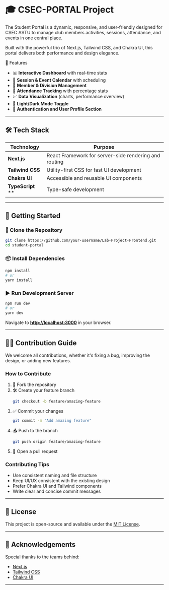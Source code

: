
# 🎓 CSEC-PORTAL Project

The Student Portal is a dynamic, responsive, and user-friendly designed for CSEC ASTU to manage club members activities, sessions, attendance, and events in one central place.

Built with the powerful trio of Next.js, Tailwind CSS, and Chakra UI, this portal delivers both performance and design elegance.


🧩 Features

- 📊 **Interactive Dashboard** with real-time stats
- 📅 **Session & Event Calendar** with scheduling
- 👥 **Member & Division Management**
- 🧾 **Attendance Tracking** with percentage stats
- 📈 **Data Visualization** (charts, performance overview)
- 🌙 **Light/Dark Mode Toggle**
- 🔐 **Authentication and User Profile Section**

---

## 🛠️ Tech Stack

| Technology | Purpose |
|------------|---------|
| **Next.js** | React Framework for server-side rendering and routing |
| **Tailwind CSS** | Utility-first CSS for fast UI development |
| **Chakra UI** | Accessible and reusable UI components |
| **TypeScript** ** | Type-safe development |

---

## 🚀 Getting Started

### 🔁 Clone the Repository

```bash
git clone https://github.com/your-username/Lab-Project-Frontend.git
cd student-portal
```

### 📦 Install Dependencies

```bash
npm install
# or
yarn install
```

### ▶️ Run Development Server

```bash
npm run dev
# or
yarn dev
```

Navigate to **[http://localhost:3000](http://localhost:3000)** in your browser.

---

## 🧑‍💻 Contribution Guide

We welcome all contributions, whether it's fixing a bug, improving the design, or adding new features.

### How to Contribute

1. 🍴 Fork the repository  
2. 🛠 Create your feature branch  
   ```bash
   git checkout -b feature/amazing-feature
   ```
3. ✅ Commit your changes  
   ```bash
   git commit -m "Add amazing feature"
   ```
4. 📤 Push to the branch  
   ```bash
   git push origin feature/amazing-feature
   ```
5. 🔁 Open a pull request

### Contributing Tips

- Use consistent naming and file structure
- Keep UI/UX consistent with the existing design
- Prefer Chakra UI and Tailwind components
- Write clear and concise commit messages


---

## 📄 License

This project is open-source and available under the [MIT License](LICENSE).

---

## 🙌 Acknowledgements

Special thanks to the teams behind:

- [Next.js](https://nextjs.org/)
- [Tailwind CSS](https://tailwindcss.com/)
- [Chakra UI](https://chakra-ui.com/)

---
